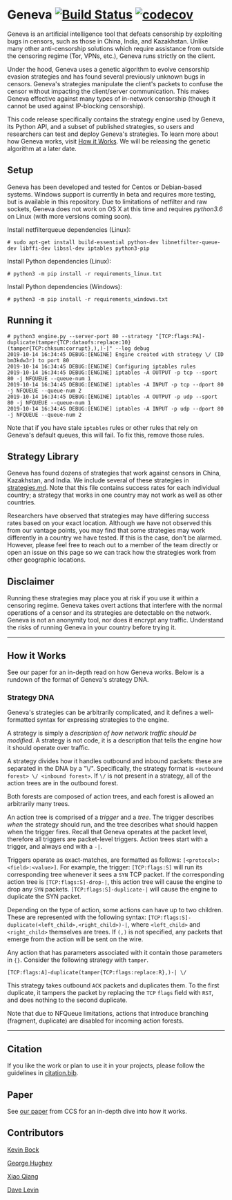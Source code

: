 # Geneva [![Build Status](https://travis-ci.com/Kkevsterrr/geneva.svg?branch=master)](https://travis-ci.com/Kkevsterrr/geneva) [![codecov](https://codecov.io/gh/Kkevsterrr/geneva/branch/master/graph/badge.svg)](https://codecov.io/gh/Kkevsterrr/geneva)

Geneva is an artificial intelligence tool that defeats censorship by exploiting bugs in censors, such as those in China, India, and Kazakhstan. Unlike many other anti-censorship solutions which require assistance from outside the censoring regime (Tor, VPNs, etc.), Geneva runs strictly on the client.

Under the hood, Geneva uses a genetic algorithm to evolve censorship evasion strategies and has found several previously unknown bugs in censors. Geneva's strategies manipulate the client's packets to confuse the censor without impacting the client/server communication. This makes Geneva effective against many types of in-network censorship (though it cannot be used against IP-blocking censorship). 

This code release specifically contains the strategy engine used by Geneva, its Python API, and a subset of published strategies, so users and researchers can test and deploy Geneva's strategies. To learn more about how Geneva works, visit [How it Works](#How-it-Works). We will be releasing the genetic algorithm at a later date.

## Setup

Geneva has been developed and tested for Centos or Debian-based systems. Windows support is currently in beta and requires more testing, but is available in this repository. Due to limitations of netfilter and raw sockets, Geneva does not work on OS X at this time and requires *python3.6* on Linux (with more versions coming soon).

Install netfilterqueue dependencies (Linux):
```
# sudo apt-get install build-essential python-dev libnetfilter-queue-dev libffi-dev libssl-dev iptables python3-pip
```

Install Python dependencies (Linux):
```
# python3 -m pip install -r requirements_linux.txt
```

Install Python dependencies (Windows):
```
# python3 -m pip install -r requirements_windows.txt
```

## Running it

```
# python3 engine.py --server-port 80 --strategy "[TCP:flags:PA]-duplicate(tamper{TCP:dataofs:replace:10}(tamper{TCP:chksum:corrupt},),)-|" --log debug
2019-10-14 16:34:45 DEBUG:[ENGINE] Engine created with strategy \/ (ID bm3kdw3r) to port 80
2019-10-14 16:34:45 DEBUG:[ENGINE] Configuring iptables rules
2019-10-14 16:34:45 DEBUG:[ENGINE] iptables -A OUTPUT -p tcp --sport 80 -j NFQUEUE --queue-num 1
2019-10-14 16:34:45 DEBUG:[ENGINE] iptables -A INPUT -p tcp --dport 80 -j NFQUEUE --queue-num 2
2019-10-14 16:34:45 DEBUG:[ENGINE] iptables -A OUTPUT -p udp --sport 80 -j NFQUEUE --queue-num 1
2019-10-14 16:34:45 DEBUG:[ENGINE] iptables -A INPUT -p udp --dport 80 -j NFQUEUE --queue-num 2
```

Note that if you have stale `iptables` rules or other rules that rely on Geneva's default queues,
this will fail. To fix this, remove those rules. 

## Strategy Library

Geneva has found dozens of strategies that work against censors in China, Kazakhstan, and India. We include several of these strategies in [strategies.md](strategies.md). Note that this file contains success rates for each individual country; a strategy that works in one country may not work as well as other countries.

Researchers have observed that strategies may have differing success rates based on your exact location. Although we have not observed this from our vantage points, you may find that some strategies may work differently in a country we have tested. If this is the case, don't be alarmed. However, please feel free to reach out to a member of the team directly or open an issue on this page so we can track how the strategies work from other geographic locations.

## Disclaimer

Running these strategies may place you at risk if you use it within a censoring regime. Geneva takes overt actions that interfere with the normal operations of a censor and its strategies are detectable on the network. Geneva is not an anonymity tool, nor does it encrypt any traffic. Understand the risks of running Geneva in your country before trying it.

-------

## How it Works

See our paper for an in-depth read on how Geneva works. Below is a rundown of the format of Geneva's strategy DNA. 

### Strategy DNA

Geneva's strategies can be arbitrarily complicated, and it defines a well-formatted syntax for
expressing strategies to the engine.

A strategy is simply a _description of how network traffic should be modified_. A strategy is not
code, it is a description that tells the engine how it should operate over traffic. 

A strategy divides how it handles outbound and inbound packets: these are separated in the DNA by a 
"\\/". Specifically, the strategy format is `<outbound forest> \/ <inbound forest>`. If `\/` is not
present in a strategy, all of the action trees are in the outbound forest. 

Both forests are composed of action trees, and each forest is allowed an arbitrarily many trees. 

An action tree is comprised of a _trigger_ and a _tree_. The trigger describes _when_ the strategy
should run, and the tree describes what should happen when the trigger fires. Recall that Geneva
operates at the packet level, therefore all triggers are packet-level triggers. Action trees start
with a trigger, and always end with a `-|`. 

Triggers operate as exact-matches, are formatted as follows: `[<protocol>:<field>:<value>]`. For
example, the trigger: `[TCP:flags:S]` will run its corresponding tree whenever it sees a `SYN`
TCP packet. If the corresponding action tree is `[TCP:flags:S]-drop-|`, this action tree will cause
the engine to drop any `SYN` packets. `[TCP:flags:S]-duplicate-|` will cause the engine to
duplicate the SYN packet.

Depending on the type of action, some actions can have up to two children. These are represented
with the following syntax: `[TCP:flags:S]-duplicate(<left_child>,<right_child>)-|`, where
`<left_child>` and `<right_child>` themselves are trees. If `(,)` is not specified, any packets
that emerge from the action will be sent on the wire. 

Any action that has parameters associated with it contain those parameters in `{}`. Consider the
following strategy with `tamper`.
```
[TCP:flags:A]-duplicate(tamper{TCP:flags:replace:R},)-| \/
```
This strategy takes outbound `ACK` packets and duplicates them. To the first duplicate, it tampers
the packet by replacing the `TCP` `flags` field with `RST`, and does nothing to the second
duplicate. 

Note that due to NFQueue limitations, actions that introduce branching (fragment, duplicate) are
disabled for incoming action forests. 

-------

## Citation

If you like the work or plan to use it in your projects, please follow the guidelines in [citation.bib](https://github.com/Kkevsterrr/geneva/blob/master/citation.bib).

## Paper

See [our paper](http://geneva.cs.umd.edu/papers/geneva_ccs19.pdf) from CCS for an in-depth dive into how it works.

## Contributors

[Kevin Bock](https://github.com/Kkevsterrr)

[George Hughey](https://github.com/ecthros)

[Xiao Qiang](https://twitter.com/rockngo)

[Dave Levin](https://www.cs.umd.edu/~dml/)

